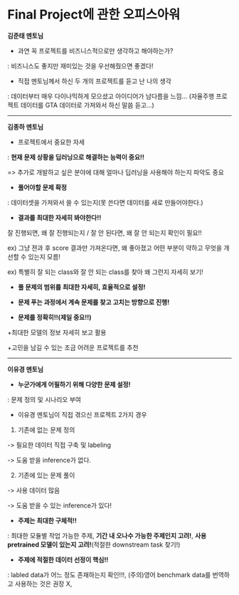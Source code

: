 # Final Project에 관한 오피스아워

**김준태 멘토님**

* 과연 꼭 프로젝트를 비즈니스적으로만 생각하고 해야하는가?

: 비즈니스도 좋지만 재미있는 것을 우선해줬으면 좋겠다!

* 직접 멘토님께서 하신 두 개의 프로젝트를 듣고 난 나의 생각

: 데이터부터 매우 다이나믹하게 모으셨고 아이디어가 남다름을 느낌... (자율주행 프로젝트 데이터를 GTA 데이터로 가져와서 하신 말씀 듣고...)

---

**김종하 멘토님**

* 프로젝트에서 중요한 자세 

: **현재 문제 상황을 딥러닝으로 해결하는 능력이 중요!!**

=> 추가로 개발하고 싶은 분야에 대해 얼마나 딥러닝을 사용해야 하는지 파악도 중요

* **풀어야할 문제 확정**

: 데이터셋을 가져와서 쓸 수 있는지(못 쓴다면 데이터를 새로 만들어야한다.)

* **결과를 최대한 자세히 봐야한다!!**

잘 진행되면, 왜 잘 진행되는지 / 잘 안 된다면, 왜 잘 안 되는지 확인이 필요!!

ex) 그냥 젼과 후 score 결과만 가져온다면, 왜 좋아졌고 어떤 부분이 약하고 무엇을 개선할 수 있는지 모름!

ex) 특별히 잘 되는 class와 잘 안 되는 class를 찾아 왜 그런지 자세히 보기!


* **풀 문제의 범위를 최대한 자세히, 효율적으로 설정!**

* **문제 푸는 과정에서 계속 문제를 찾고 고치는 방향으로 진행!**

* **문제를 정확히!!(제일 중요!!)**

+최대한 모델의 정보 자세히 보고 활용

+고민을 남길 수 있는 조금 어려운 프로젝트를 추천

---

**이유경 멘토님**

* **누군가에게 어필하기 위해 다양한 문제 설정!**

: 문제 정의 및 시나리오 부여

* 이유경 멘토님이 직접 겪으신 프로젝트 2가지 경우

1. 기존에 없는 문제 정의

-> 필요한 데이터 직접 구축 및 labeling

-> 도움 받을 inference가 없다.

2. 기존에 있는 문제 풀이

-> 사용 데이터 많음

-> 도움 받을 수 있는 inference가 있다!

* **주제는 최대한 구체적!!**

: 최대한 모듈별 작업 가능한 주제, **기간 내 오나수 가능한 주제인지 고려!**, **사용 pretrained 모델이 있는지 고려!**(적절한 downstream task 찾기!)

* **주제에 적절한 데이터 선정이 핵심!!**

: labled data가 어느 정도 존재하는지 확인!!!, (주의)영어 benchmark data를 번역하고 사용하는 것은 권장 X, 
